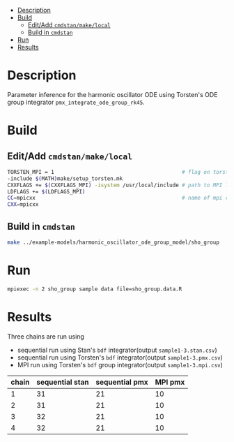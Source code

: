 - [Description](#org74e8041)
- [Build](#org40bba43)
  - [Edit/Add `cmdstan/make/local`](#org1293759)
  - [Build in `cmdstan`](#org4cd239b)
- [Run](#org6eebecc)
- [Results](#org605b785)


<a id="org74e8041"></a>

# Description

Parameter inference for the harmonic oscillator ODE using Torsten's ODE group integrator `pmx_integrate_ode_group_rk45`.


<a id="org40bba43"></a>

# Build


<a id="org1293759"></a>

## Edit/Add `cmdstan/make/local`

```sh
TORSTEN_MPI = 1                                         # flag on torsten's MPI solvers
-include $(MATH)make/setup_torsten.mk
CXXFLAGS += $(CXXFLAGS_MPI) -isystem /usr/local/include # path to MPI library's headers
LDFLAGS += $(LDFLAGS_MPI)
CC=mpicxx                                               # name of mpi compilers
CXX=mpicxx
```


<a id="org4cd239b"></a>

## Build in `cmdstan`

```sh
make ../example-models/harmonic_oscillator_ode_group_model/sho_group
```


<a id="org6eebecc"></a>

# Run

```sh
mpiexec -n 2 sho_group sample data file=sho_group.data.R
```


<a id="org605b785"></a>

# Results

Three chains are run using

-   sequential run using Stan's `bdf` integrator(output `sample1-3.stan.csv`)
-   sequential run using Torsten's `bdf` integrator(output `sample1-3.pmx.csv`)
-   MPI run using Torsten's `bdf` group integrator(output `sample1-3.mpi.csv`)

| chain | sequential stan | sequential pmx | MPI pmx |
|----- |--------------- |-------------- |------- |
| 1     | 31              | 21             | 10      |
| 2     | 31              | 21             | 10      |
| 3     | 32              | 21             | 10      |
| 4     | 32              | 21             | 10      |
